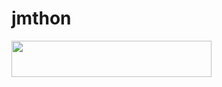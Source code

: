 # jmthon

<p align="left"><a href="https://heroku.com/deploy?template=https://github.com/elgiza2/music"> <img src="https://img.shields.io/badge/Deploy%20To%20Heroku-purple?style=for-the-badge&logo=heroku" width="320" height="58.45"/></a></p>
